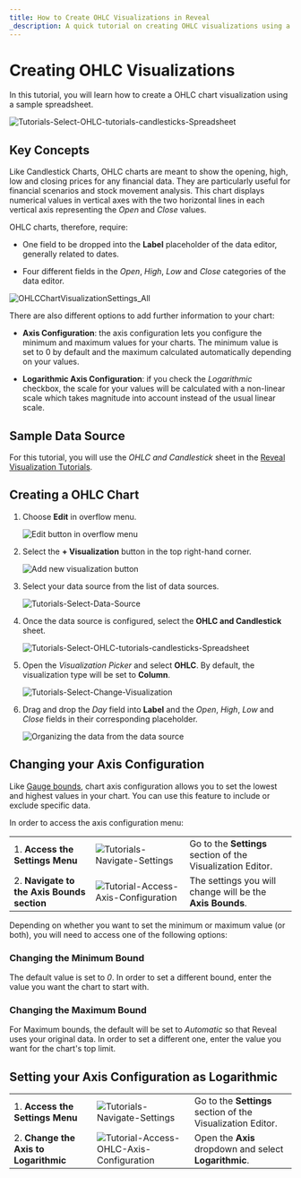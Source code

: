 ```yaml
---
title: How to Create OHLC Visualizations in Reveal 
_description: A quick tutorial on creating OHLC visualizations using a sample spreadsheet.
---
```


# Creating OHLC Visualizations

In this tutorial, you will learn how to create a OHLC chart visualization using
a sample spreadsheet.

![Tutorials-Select-OHLC-tutorials-candlesticks-Spreadsheet](images/ohlc-charts-example.png)


## Key Concepts

Like Candlestick Charts, OHLC charts are meant to show the opening,
high, low and closing prices for any financial data. They are
particularly useful for financial scenarios and stock movement analysis.
This chart displays numerical values in vertical axes with the two
horizontal lines in each vertical axis representing the *Open* and
*Close* values.

OHLC charts, therefore, require:

  - One field to be dropped into the **Label** placeholder of the data
    editor, generally related to dates.

  - Four different fields in the *Open*, *High*, *Low* and *Close*
    categories of the data editor.

![OHLCChartVisualizationSettings\_All](images/ohlc-visualization-editor.png)

There are also different options to add further information to your
chart:

  - **Axis Configuration**: the axis configuration lets you configure
    the minimum and maximum values for your charts. The minimum value is
    set to 0 by default and the maximum calculated automatically
    depending on your values.

  - **Logarithmic Axis Configuration**: if you check the *Logarithmic*
    checkbox, the scale for your values will be calculated with a
    non-linear scale which takes magnitude into account instead of the
    usual linear scale.

## Sample Data Source

For this tutorial, you will use the *OHLC and Candlestick* sheet in the <a href="/data/Reveal_Visualization_Tutorials.xlsx" download>Reveal Visualization Tutorials</a>.

## Creating a OHLC Chart

1. Choose **Edit** in overflow menu.
   
    ![Edit button in overflow menu](images/overflow-edit-option.png)

 2. Select the **+ Visualization** button in the top right-hand corner.

    ![Add new visualization button](images/add-visualization-button.png) 

 3. Select your data source from the list of data sources.
   
    ![Tutorials-Select-Data-Source](images/visualization-tutorials-sample.png)                     

 4. Once the data source is configured, select the **OHLC and Candlestick** sheet.  

    ![Tutorials-Select-OHLC-tutorials-candlesticks-Spreadsheet](images/ohlc-candlestick-spreadsheet.png)  

 5. Open the *Visualization Picker* and select **OHLC**. By default, the visualization type will be set to **Column**.  

    ![Tutorials-Select-Change-Visualization](images/ohlc-chart-types.png)                                

 6. Drag and drop the *Day* field into **Label** and the *Open*, *High*, *Low* and *Close* fields in their corresponding placeholder.

    ![Organizing the data from the data source](images/ohlc-organizing-data.png)                              

## Changing your Axis Configuration

Like [Gauge bounds](tutorials-gauge.md#adding-bounds-to-your-gauge), chart axis
configuration allows you to set the lowest and highest values in your
chart. You can use this feature to include or exclude specific data.

In order to access the axis configuration menu:

|                                             |                                                                                      |                                                             |
| ------------------------------------------- | ------------------------------------------------------------------------------------ | ----------------------------------------------------------- |
| 1\. **Access the Settings Menu**            | ![Tutorials-Navigate-Settings](images/tutorials-settings.png)               | Go to the **Settings** section of the Visualization Editor. |
| 2\. **Navigate to the Axis Bounds section** | ![Tutorial-Access-Axis-Configuration](images/bounds-axis.png) | The settings you will change will be the **Axis Bounds**.   |

Depending on whether you want to set the minimum or maximum value (or
both), you will need to access one of the following options:

### Changing the Minimum Bound

The default value is set to *0*. In order to set a different bound,
enter the value you want the chart to start with.

### Changing the Maximum Bound

For Maximum bounds, the default will be set to *Automatic* so that
Reveal uses your original data. In order to set a different one, enter
the value you want for the chart's top limit.

## Setting your Axis Configuration as Logarithmic

|                                        |                                                                                                       |                                                             |
| -------------------------------------- | ----------------------------------------------------------------------------------------------------- | ----------------------------------------------------------- |
| 1\. **Access the Settings Menu**       | ![Tutorials-Navigate-Settings](images/tutorials-settings.png)                                | Go to the **Settings** section of the Visualization Editor. |
| 2\. **Change the Axis to Logarithmic** | ![Tutorial-Access-OHLC-Axis-Configuration](images/ohlc-candlestick-logarithmic-axis.png) | Open the **Axis** dropdown and select **Logarithmic**.      |
